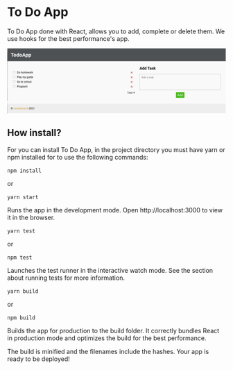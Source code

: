 # To Do App

To Do App done with React, allows you to add, complete or delete them.
We use hooks for the best performance's app.

![Reference image](./preview.png)

## How install?

For you can install To Do App, in the project directory you must have yarn or npm installed for to use the following commands:

```
npm install
```

or

```
yarn start
```

Runs the app in the development mode.
Open http://localhost:3000 to view it in the browser.

```
yarn test
```

or

```
npm test
```

Launches the test runner in the interactive watch mode.
See the section about running tests for more information.

```
yarn build
```

or

```
npm build
```

Builds the app for production to the build folder.
It correctly bundles React in production mode and optimizes the build for the best performance.

The build is minified and the filenames include the hashes.
Your app is ready to be deployed!
